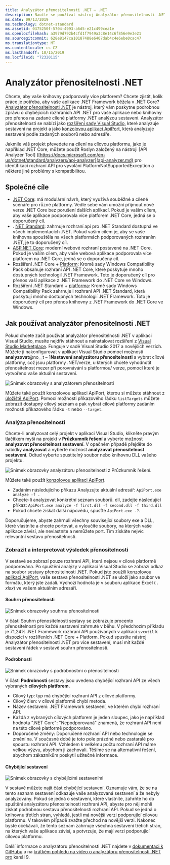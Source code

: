 ```yaml
---
title: Analyzátor přenositelnosti .NET – .NET
description: Naučte se používat nástroj Analyzátor přenositelnosti .NET k vyhodnocení způsobu, jakým je přenos kódu mezi různými implementacemi .NET, včetně .NET Core, .NET Standard, UWP a Xamarin.
ms.date: 09/13/2019
ms.technology: dotnet-standard
ms.assetid: 0375250f-5704-4993-a6d5-e21c499cea1e
ms.openlocfilehash: a3979d792b4cfd1f7949a3c8e14c6f856e9e3e21
ms.sourcegitcommit: 628e8147ca10187488e6407dab4c4e6ebe0cac47
ms.translationtype: MT
ms.contentlocale: cs-CZ
ms.lasthandoff: 10/15/2019
ms.locfileid: "72320115"
---
```

# <a name="the-net-portability-analyzer"></a>Analyzátor přenositelnosti .NET

Chcete, aby vaše knihovny podporovaly více platforem? Chcete zjistit, kolik práce je potřeba, aby vaše aplikace .NET Framework běžela v .NET Core?  [Analyzátor přenositelnosti .NET](https://github.com/microsoft/dotnet-apiport) je nástroj, který vám poskytne podrobnou zprávu o chybějících rozhraních API .NET pro vaše aplikace nebo knihovny pro přenos na zadané cílené platformy .NET analýzou sestavení. Analyzátor přenositelnosti se nabízí jako [rozšíření sady Visual Studio](https://marketplace.visualstudio.com/items?itemName=ConnieYau.NETPortabilityAnalyzer), které analyzuje sestavení na projekt a jako [konzolovou aplikaci ApiPort](https://aka.ms/apiportdownload), která analyzuje sestavení podle zadaných souborů nebo adresáře.

Jakmile váš projekt převedete na cílení na cílovou platformu, jako je například .NET Core, můžete použít Roslyn založený na nástroji [API Analyzer Tool] ([https://docs.microsoft.com/en-us/dotnet/standard/analyzers/api-analyzer](api-analyzer.md) pro identifikaci rozhraní API pro vyvolání PlatformNotSupportedException a některé jiné problémy s kompatibilitou.

## <a name="common-targets"></a>Společné cíle

- [.NET Core](../../core/index.md): má modulární návrh, který využívá souběžné a cílené scénáře pro různé platformy. Vedle sebe vám umožní přijmout nové verze .NET Core bez porušení dalších aplikací. Pokud je vaším cílem, aby vaše aplikace podporovala více platforem .NET Core, jedná se o doporučený cíl. 
- . [NET Standard](../../standard/net-standard.md): zahrnuje rozhraní api pro .NET Standard dostupná ve všech implementacích .NET. Pokud vaším cílem je, aby se vaše knihovna spouštěla na všech platformách podporovaných rozhraním .NET, je to doporučený cíl.  
- [ASP.NET Core](/aspnet/core): moderní webové rozhraní postavené na .NET Core. Pokud je vaším cílem, aby vaše webová aplikace podporovala více platforem na .NET Core, jedná se o doporučený cíl.
- Rozšíření .NET Core + [Platform](../../core/porting/windows-compat-pack.md): Kromě sady Windows Compatibility Pack obsahuje rozhraní API .NET Core, které poskytuje mnoho dostupných technologií .NET Framework. Toto je doporučený cíl pro přenos vaší aplikace z .NET Framework do .NET Core ve Windows.
- Rozšíření .NET Standard + [platforma](../../core/porting/windows-compat-pack.md): Kromě sady Windows Compatibility Pack zahrnuje i rozhraní API .NET Standard, která poskytují mnoho dostupných technologií .NET Framework. Toto je doporučený cíl pro přenos knihovny z .NET Framework do .NET Core ve Windows.

## <a name="how-to-use-the-net-portability-analyzer"></a>Jak používat analyzátor přenositelnosti .NET

Pokud chcete začít používat analyzátor přenositelnosti .NET v aplikaci Visual Studio, musíte nejdřív stáhnout a nainstalovat rozšíření z [Visual Studio Marketplace](https://marketplace.visualstudio.com/items?itemName=ConnieYau.NETPortabilityAnalyzer). Funguje v sadě Visual Studio 2017 a novějších verzích. Můžete ji nakonfigurovat v aplikaci Visual Studio pomocí možnosti **analyzovat**@no__t – 1**Nastavení analyzátoru přenositelnosti** a vybrat cílové platformy, což jsou platformy .NET/verze, u kterých chcete vyhodnotit přenositelnost mezer při porovnávání s platformou/ verze, pomocí které je vytvořeno vaše aktuální sestavení.

![Snímek obrazovky s analyzátorem přenositelnosti](./media/portability-analyzer/portability-screenshot.png)

Můžete také použít konzolovou aplikaci ApiPort, kterou si můžete stáhnout z [úložiště ApiPort](https://aka.ms/apiportdownload). Pomocí možnosti příkazového řádku `listTargets` můžete zobrazit dostupný cílový seznam a pak vybrat cílové platformy zadáním možnosti příkazového řádku `-t` nebo `--target`. 

### <a name="analyze-portability"></a>Analýza přenositelnosti
Chcete-li analyzovat celý projekt v aplikaci Visual Studio, klikněte pravým tlačítkem myši na projekt v **Průzkumník řešení** a vyberte možnost **analyzovat přenositelnost sestavení**. V opačném případě přejděte do nabídky **analyzovat** a vyberte možnost **analyzovat přenositelnost sestavení**. Odtud vyberte spustitelný soubor nebo knihovnu DLL vašeho projektu.

![Snímek obrazovky analyzátoru přenositelnosti z Průzkumník řešení.](./media/portability-analyzer/portability-solution-explorer.png)

Můžete také použít [konzolovou aplikaci ApiPort](https://aka.ms/apiportdownload). 

- Zadáním následujícího příkazu Analyzujte aktuální adresář: `ApiPort.exe analyze -f .`
- Chcete-li analyzovat konkrétní seznam souborů. dll, zadejte následující příkaz: `ApiPort.exe analyze -f first.dll -f second.dll -f third.dll`
- Pokud chcete získat další nápovědu, spusťte `ApiPort.exe -?`.

Doporučujeme, abyste zahrnuli všechny související soubory exe a DLL, které vlastníte a chcete portovat, a vyloučíte soubory, na kterých vaše aplikace závisí, ale nevlastníte a nemůžete port. Tím získáte nejvíc relevantní sestavu přenositelnosti.  

### <a name="view-and-interpret-portability-result"></a>Zobrazit a interpretovat výsledek přenositelnosti

V sestavě se zobrazí pouze rozhraní API, která nejsou v cílové platformě podporována. Po spuštění analýzy v aplikaci Visual Studio se zobrazí odkaz na soubor sestavy přenositelnosti .NET. Pokud jste použili [konzolovou aplikaci ApiPort](https://aka.ms/apiportdownload), vaše sestava přenositelnosti .NET se uloží jako soubor ve formátu, který jste zadali. Výchozí hodnota je v souboru aplikace Excel ( *. xlsx*) ve vašem aktuálním adresáři.

#### <a name="portability-summary"></a>Souhrn přenositelnosti 

![Snímek obrazovky souhrnu přenositelnosti](./media/portability-analyzer/api-catalog-portablility-summary.png)

V části Souhrn přenositelnosti sestavy se zobrazuje procento přenositelnosti pro každé sestavení zahrnuté v běhu. V předchozím příkladu je 71,24% .NET Framework rozhraní API používaných v aplikaci `svcutil` k dispozici v rozšířeních .NET Core + Platform. Pokud spustíte nástroj Analyzátor přenositelnosti .NET pro více sestavení, musí mít každé sestavení řádek v sestavě souhrn přenositelnosti.

#### <a name="details"></a>Podrobnosti

![Snímek obrazovky s podrobnostmi o přenositelnosti](./media/portability-analyzer/api-catalog-portablility-details.png)

V části **Podrobnosti** sestavy jsou uvedena chybějící rozhraní API ze všech vybraných **cílových platforem**. 

- Cílový typ: typ má chybějící rozhraní API z cílové platformy. 
- Cílový člen: v cílové platformě chybí metoda. 
- Název sestavení: .NET Framework sestavení, ve kterém chybí rozhraní API. 
- Každá z vybraných cílových platforem je jeden sloupec, jako je například hodnota ".NET Core": "Nepodporovaná" znamená, že rozhraní API není na této cílové platformě podporováno. 
- Doporučené změny: Doporučené rozhraní API nebo technologie se změní na. V současné době je toto pole prázdné nebo zastaralé pro spoustu rozhraní API. Vzhledem k velkému počtu rozhraní API máme velkou výzvu, abychom ji zachovali. Těšíme se na alternativní řešení, abychom zákazníkům poskytli užitečné informace.

#### <a name="missing-assemblies"></a>Chybějící sestavení

![Snímek obrazovky s chybějícími sestaveními](./media/portability-analyzer/api-catalog-missing-assemblies.png)

V sestavě můžete najít část chybějící sestavení. Oznamuje vám, že se na tento seznam sestavení odkazuje vaše analyzovaná sestavení a že nebyly analyzovány. Pokud se jedná o sestavení, které vlastníte, zahrňte ho do spuštění analyzátoru přenositelnosti rozhraní API, abyste pro něj mohli získat podrobnou sestavu přenositelnosti rozhraní API. Pokud se jedná o knihovnu třetích stran, vyhledá, jestli má novější verzi podporující cílovou platformu. V takovém případě zvažte přechod na novější verzi. Nakonec byste očekávali, že tento seznam zahrnuje všechna sestavení třetích stran, na kterých vaše aplikace závisí, a potvrzuje, že mají verzi podporující cílovou platformu.  

Další informace o analyzátoru přenositelnosti .NET najdete v [dokumentaci k GitHubu](https://github.com/Microsoft/dotnet-apiport#documentation) a na [krátkém pohledu na video o analyzátoru přenositelnosti .NET pro](https://channel9.msdn.com/Blogs/Seth-Juarez/A-Brief-Look-at-the-NET-Portability-Analyzer) kanál 9.
